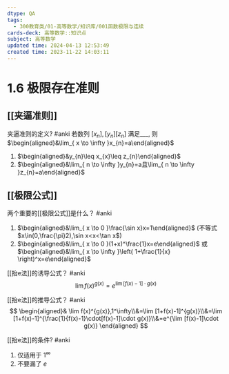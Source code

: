 ```yaml
---
dtype: QA
tags:
  - 300教育类/01-高等数学/知识库/001函数极限与连续
cards-deck: 高等数学::知识点
subject: 高等数学
updated time: 2024-04-13 12:53:49
created time: 2023-11-22 14:03:11
---
```

# 1.6 极限存在准则
## [[夹逼准则]]

夹逼准则的定义? #anki 
若数列 $[x_{n}],[y_{n}][z_{n}]$ 满足___, 则 $\begin{aligned}&\lim_{ x \to \infty }x_{n}=a\end{aligned}$
1. $\begin{aligned}&y_{n}\leq x_{x}\leq z_{n}\end{aligned}$
2. $\begin{aligned}&\lim_{ n \to \infty }y_{n}=a且\lim_{ n \to \infty }z_{n}=a\end{aligned}$

## [[极限公式]]

两个重要的[[极限公式]]是什么？ #anki 
1. $\begin{aligned}&\lim_{ x \to 0 }\frac{\sin x}x=1\end{aligned}$ (不等式 $x\in(0,\frac{\pi}2),\sin x<x<\tan x$)
2. $\begin{aligned}&\lim_{ x \to 0 }(1+x)^\frac{1}x=e\end{aligned}$ 或 $\begin{aligned}&\lim_{ x \to \infty }\left( 1+\frac{1}{x} \right)^x=e\end{aligned}$

[[抬e法]]的诱导公式？ #anki 
$$
\lim f(x)^{g(x)}=e^{{\lim[f(x)-1]}\cdot g(x)}
$$

[[抬e法]]的推导公式？ #anki 
$$
\begin{aligned}&
\lim f(x)^{g(x)},1^\infty\\&=\lim [1+f(x)-1]^{g(x)}\\&=\lim [1+f(x)-1]^{\frac{1}{f(x)-1}\cdot[f(x)-1]\cdot g(x)}\\&=e^{\lim [f(x)-1]\cdot g(x)} \end{aligned}
$$

[[抬e法]]的条件? #anki 
1. 仅适用于 $1^\infty$
2. 不要漏了 $e$
